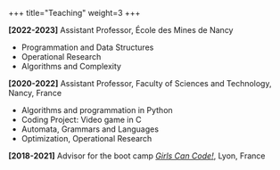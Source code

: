 +++
title="Teaching"
weight=3
+++

**[2022-2023]** Assistant Professor, École des Mines de Nancy
- Programmation and Data Structures
- Operational Research
- Algorithms and Complexity

**[2020-2022]** Assistant Professor, Faculty of Sciences and Technology, Nancy, France
- Algorithms and programmation in Python
- Coding Project: Video game in C
- Automata, Grammars and Languages
- Optimization, Operational Research

**[2018-2021]** Advisor for the boot camp [_Girls Can Code!_](https://girlscancode.fr/), Lyon, France